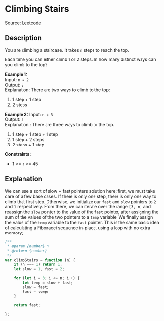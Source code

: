 # Climbing Stairs
Source: [Leetcode](https://leetcode.com/problems/climbing-stairs/)

## Description
You are climbing a staircase. It takes `n` steps to reach the top.

Each time you can either climb 1 or 2 steps. In how many distinct ways can you climb to the top?

**Example 1:**  
Input: `n = 2`  
Output: `2`  
Explanation: There are two ways to climb to the top:
1. 1 step + 1 step
2. 2 steps

**Example 2:**
Input: `n = 3`  
Output: `3`  
Explanation : There are three ways to climb to the top.
1. 1 step + 1 step + 1 step
2. 1 step + 2 steps
3. 2 steps + 1 step

**Constraints:**  
- 1 <= `n` <= 45

## Explanation
We can use a sort of slow + fast pointers solution here; first, we must take care of a few base cases. If there is only one step, there is only one way to climb that first step. Otherwise, we initialize our `fast` and `slow` pointers to `2` and `1` respectively. From there, we can iterate over the range `[3, n]` and reassign the `slow` pointer to the value of the `fast` pointer, after assigning the sum of the values of the two pointers to a `temp` variable. We finally assign the value of the `temp` variable to the `fast` pointer. This is the same basic idea of calculating a Fibonacci sequence in-place, using a loop with no extra memory;

```javascript
/**
 * @param {number} n
 * @return {number}
 */
var climbStairs = function (n) {
    if (n === 1) return 1;
    let slow = 1, fast = 2;

    for (let i = 3; i <= n; i++) {
        let temp = slow + fast;
        slow = fast;
        fast = temp;
    }

    return fast;

};
```